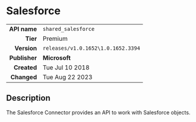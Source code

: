 # Salesforce
| | |
|-:|-|
|**API name**|`shared_salesforce`|
|**Tier**|Premium|
|**Version**|`releases/v1.0.1652\1.0.1652.3394`|
|**Publisher**|**Microsoft**|
|**Created**|Tue Jul 10 2018|
|**Changed**|Tue Aug 22 2023|

## Description
The Salesforce Connector provides an API to work with Salesforce objects.
